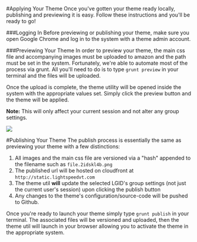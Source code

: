 #Applying Your Theme
Once you've gotten your theme ready locally, publishing and previewing it is easy. Follow these instructions and you'll be ready to go!

###Logging In
Before previewing or publishing your theme, make sure you open Google Chrome and log in to the system with a theme admin account.

###Previewing Your Theme
In order to preview your theme, the main css file and accompanying images must be uploaded to amazon and the path must be set in the system. Fortunately, we're able to automate most of the process via grunt. All you'll need to do is to type `grunt preview` in your terminal and the files will be uploaded.  

Once the upload is complete, the theme utility will be opened inside the system with the appropriate values set. Simply click the preview button and the theme will be applied.

**Note:** This will only affect your current session and not alter any group settings.

<img src="../img/cmd-preview.gif"/>

#Publishing Your Theme
The publish process is essentially the same as previewing your theme with a few distinctions:

1. All images and the main css file are versioned via a "hash" appended to the filename such as `file.2idskl4b.png`
2. The published url will be hosted on cloudfront at `http://static.lightspeedvt.com`
3. The theme util **will** update the selected LGID's group settings (not just the current user's session) upon clicking the publish button
4. Any changes to the theme's configuration/source-code will be pushed to Github.

Once you're ready to launch your theme simply type `grunt publish` in your terminal. The associated files will be versioned and uploaded, then the theme util will launch in your browser allowing you to activate the theme in the appropriate system.
